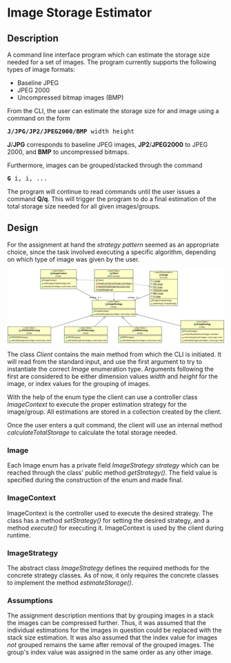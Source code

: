 # Image Storage Estimator

## Description
A command line interface program which can estimate the storage size needed for a set of images. The program currently supports the following types of image formats:
 - Baseline JPEG 
 - JPEG 2000 
 - Uncompressed bitmap images (BMP)

From the CLI, the user can estimate the storage size for and image using a command on the form

<pre><b>J/JPG/JP2/JPEG2000/BMP</b> width height</pre> 

__J__/__JPG__ corresponds to baseline JPEG images, __JP2__/__JPEG2000__ to JPEG 2000, and __BMP__ to uncompressed bitmaps. 

Furthermore, images can be grouped/stacked through the command 

<pre><b>G</b> i, i, ...</pre>

The program will continue to read commands until the user issues a command __Q/q__. This will trigger the program to do a final estimation of the total storage size needed for all given images/groups.

## Design 
For the assignment at hand the _strategy pattern_ seemed as an appropriate choice, since the task involved executing a specific algorithm, depending on which type of image was given by the user. 

![UML class diagram of the Image Estimator program.](https://github.com/Supertuba12/storage-estimator/blob/master/IMGStorageEstimator/IMGStorageEstimatorUML.png)

The class _Client_ contains the main method from which the CLI is initiated. It will read from the standard input, and use the first argument to try to instantiate the correct _Image_ enumeration type. Arguments following the first are considered to be either dimension values _width_ and _height_ for the image, or index values for the grouping of images. 

With the help of the enum type the client can use a controller class _ImageContext_ to execute the proper estimation strategy for the image/group. All estimations are stored in a collection created by the client.

Once the user enters a quit command, the client will use an internal method _calculateTotalStorage_ to calculate the total storage needed.

### Image

Each Image enum has a private field _ImageStrategy strategy_ which can be reached through the class' public method _getStrategy()_. The field value is specified during the construction of the enum and made final. 

### ImageContext

ImageContext is the controller used to execute the desired strategy. The class has a method _setStrategy()_ for setting the desired strategy, and a method _execute()_ for executing it. ImageContext is used by the client during runtime.

### ImageStrategy

The abstract class _ImageStrategy_ defines the required methods for the concrete strategy classes. As of now, it only requires the concrete classes to implement the method _estimateStorage()_.

### Assumptions

The assignment description mentions that by grouping images in a stack the images can be compressed further. Thus, it was assumed that the individual estimations for the images in question could be replaced with the stack size estimation. It was also assumed that the index value for images _not_ grouped remains the same after removal of the grouped images. The group's index value was assigned in the same order as any other image. 
